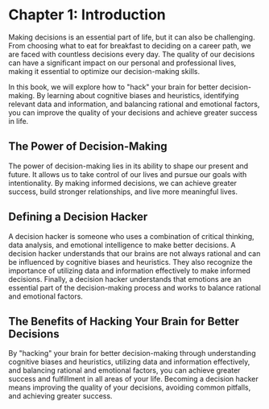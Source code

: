 Chapter 1: Introduction
=======================

Making decisions is an essential part of life, but it can also be challenging. From choosing what to eat for breakfast to deciding on a career path, we are faced with countless decisions every day. The quality of our decisions can have a significant impact on our personal and professional lives, making it essential to optimize our decision-making skills.

In this book, we will explore how to "hack" your brain for better decision-making. By learning about cognitive biases and heuristics, identifying relevant data and information, and balancing rational and emotional factors, you can improve the quality of your decisions and achieve greater success in life.

The Power of Decision-Making
----------------------------

The power of decision-making lies in its ability to shape our present and future. It allows us to take control of our lives and pursue our goals with intentionality. By making informed decisions, we can achieve greater success, build stronger relationships, and live more meaningful lives.

Defining a Decision Hacker
--------------------------

A decision hacker is someone who uses a combination of critical thinking, data analysis, and emotional intelligence to make better decisions. A decision hacker understands that our brains are not always rational and can be influenced by cognitive biases and heuristics. They also recognize the importance of utilizing data and information effectively to make informed decisions. Finally, a decision hacker understands that emotions are an essential part of the decision-making process and works to balance rational and emotional factors.

The Benefits of Hacking Your Brain for Better Decisions
-------------------------------------------------------

By "hacking" your brain for better decision-making through understanding cognitive biases and heuristics, utilizing data and information effectively, and balancing rational and emotional factors, you can achieve greater success and fulfillment in all areas of your life. Becoming a decision hacker means improving the quality of your decisions, avoiding common pitfalls, and achieving greater success.
